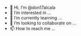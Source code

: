- 👋 Hi, I’m @don17alcala
- 👀 I’m interested in ...
- 🌱 I’m currently learning ...
- 💞️ I’m looking to collaborate on ...
- 📫 How to reach me ...

<!---
don17alcala/don17alcala is a ✨ special ✨ repository because its `README.md` (this file) appears on your GitHub profile.
You can click the Preview link to take a look at your changes.
--->
